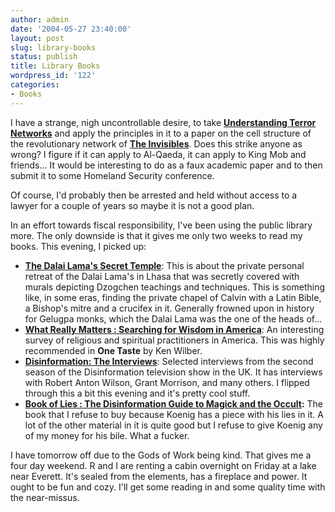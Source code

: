 ```yaml
---
author: admin
date: '2004-05-27 23:40:00'
layout: post
slug: library-books
status: publish
title: Library Books
wordpress_id: '122'
categories:
- Books
---
```

I have a strange, nigh uncontrollable desire, to take <strong><a href="http://www.amazon.com/exec/obidos/tg/detail/-/0812238087/">Understanding Terror Networks</a></strong> and apply the principles in it to a paper on the cell structure of the revolutionary network of <strong><a href="http://www.amazon.com/exec/obidos/ASIN/1563892677">The Invisibles</a></strong>. Does this strike anyone as wrong? I figure if it can apply to Al-Qaeda, it can apply to King Mob and friends... It would be interesting to do as a faux academic paper and to then submit it to some Homeland Security conference.

Of course, I'd probably then be arrested and held without access to a lawyer for a couple of years so maybe it is not a good plan.

In an effort towards fiscal responsibility, I've been using the public library more. The only downside is that it gives me only two weeks to read my books. This evening, I picked up:
<ul>
	<li><a href="http://www.amazon.com/exec/obidos/tg/detail/-/0500510032/"><strong>The Dalai Lama's Secret Temple</strong></a>: This is about the private personal retreat of the Dalai Lama's in Lhasa that was secretly covered with murals depicting Dzogchen teachings and techniques. This is something like, in some eras, finding the private chapel of Calvin with a Latin Bible, a Bishop's mitre and a crucifex in it. Generally frowned upon in history for Gelugpa monks, which the Dalai Lama was the one of the heads of...</li>
	<li><a href="http://www.amazon.com/exec/obidos/tg/detail/-/0553374923/"><strong>What Really Matters : Searching for Wisdom in America</strong></a>: An interesting survey of religious and spiritual practitioners in America. This was highly recommended in <strong>One Taste</strong> by Ken Wilber.</li>
	<li><a href="http://www.amazon.com/exec/obidos/tg/detail/-/0971394210/"><strong>Disinformation: The Interviews</strong></a>: Selected interviews from the second season of the Disinformation television show in the UK. It has interviews with Robert Anton Wilson, Grant Morrison, and many others. I flipped through this a bit this evening and it's pretty cool stuff.</li>
	<li><strong><strong class="small"><a href="http://www.amazon.com/exec/obidos/tg/detail/-/097139427X/">Book of Lies : The Disinformation Guide to Magick and the Occult</a></strong>:</strong> The book that I refuse to buy because Koenig has a piece with his lies in it. A lot of the other material in it is quite good but I refuse to give Koenig any of my money for his bile. What a fucker.</li>
</ul>
I have tomorrow off due to the Gods of Work being kind. That gives me a four day weekend. R and I are renting a cabin overnight on Friday at a lake near Everett. It's sealed from the elements, has a fireplace and power. It ought to be fun and cozy. I'll get some reading in and some quality time with the near-missus.
